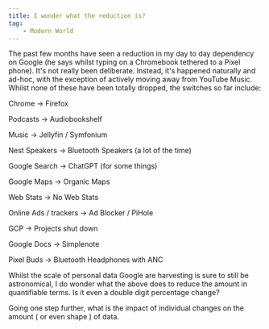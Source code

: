 ```yaml
---
title: I wonder what the reduction is?
tag:
    - Modern World
---
```


The past few months have seen a reduction in my day to day dependency on Google (he says whilst typing on a Chromebook tethered to a Pixel phone). It's not really been deliberate. Instead, it's happened naturally and ad-hoc, with the exception of actively moving away from YouTube Music. Whilst none of these have been totally dropped, the switches so far include:

Chrome -> Firefox

Podcasts -> Audiobookshelf

Music -> Jellyfin / Symfonium

Nest Speakers -> Bluetooth Speakers (a lot of the time)

Google Search -> ChatGPT (for some things)

Google Maps -> Organic Maps

Web Stats -> No Web Stats

Online Ads / trackers -> Ad Blocker / PiHole

GCP -> Projects shut down

Google Docs -> Simplenote

Pixel Buds -> Bluetooth Headphones with ANC

Whilst the scale of personal data Google are harvesting is sure to still be astronomical, I do wonder what the above does to reduce the amount in quantifiable terms. Is it even a double digit percentage change?

Going one step further, what is the impact of individual changes on the amount ( or even shape ) of data.